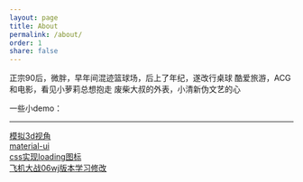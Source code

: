 ```yaml
---
layout: page   
title: About  
permalink: /about/   
order: 1   
share: false  
---
```


正宗90后，微胖，早年间混迹篮球场，后上了年纪，遂改行桌球 
酷爱旅游，ACG和电影，看见小萝莉总想抱走 
废柴大叔的外表，小清新伪文艺的心  

一些小demo：  
___
[模拟3d视角](/assets/css3cube/cubemap.html)  
[material-ui](/assets/material-ui/material-ui.html)    
[css实现loading图标](/assets/load-icon/load.html)    
[飞机大战06wj版本学习修改](/assets/game/ship/ship.html)

